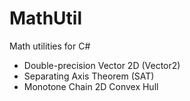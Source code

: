 MathUtil
========

Math utilities for C#
* Double-precision Vector 2D (Vector2)
* Separating Axis Theorem (SAT)
* Monotone Chain 2D Convex Hull